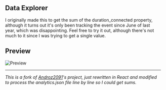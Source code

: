 ## Data Explorer

I originally made this to get the sum of the duration_connected property, although it turns out it's only been tracking the event since June of last year, which was disappointing. Feel free to try it out, although there's not much to it since I was trying to get a single value.

## Preview

![Preview](https://i.imgur.com/O4QIpU5.gif)

<hr>

_This is a fork of [Androz2091](https://github.com/Androz2091/discord-data-package-explorer)'s project, just rewritten in React and modified to process the analytics.json file line by line so I could get sums._
